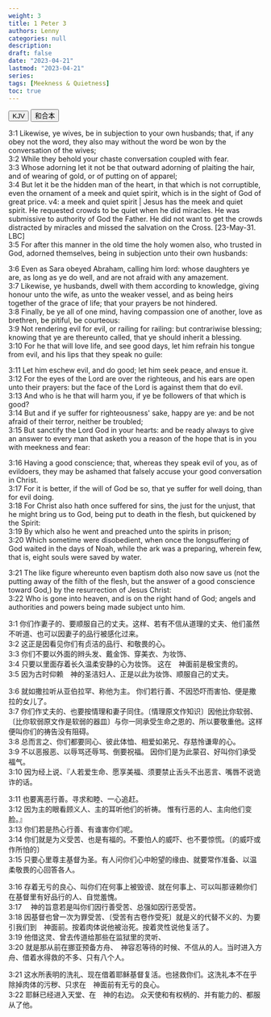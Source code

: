 ```yaml
---
weight: 3
title: 1 Peter 3
authors: Lenny
categories: null
description: 
draft: false
date: "2023-04-21"
lastmod: "2023-04-21"
series: 
tags: [Meekness & Quietness]
toc: true
---
```


<!--more-->

<!-- Tab links -->

<div class="tab">
  <button class="tablinks active" onclick="tablabel(event, 'english')">KJV</button>
  <button class="tablinks" onclick="tablabel(event, 'chinese')">和合本</button>
</div>

<!-- Tab content -->
<div id="english" class="tabcontent" style="display:block">

3:1 Likewise, ye wives, be in subjection to your own husbands; that, if any obey not the word, they also may without the word be won by the conversation of the wives;  
3:2 While they behold your chaste conversation coupled with fear.  
3:3 Whose adorning let it not be that outward adorning of plaiting the hair, and of wearing of gold, or of putting on of apparel;  
3:4 But let it be the hidden man of the heart, in that which is not corruptible, even the ornament of <a class = "red">a meek and quiet spirit</a>, which is in the sight of God of great price. <a class = "marginnote">v4: a meek and quiet spirit | Jesus has the meek and quiet spirit.  He requested crowds to be quiet when he did miracles.  He was submissive to authority of God the Father.  He did not want to get the crowds distracted by miracles and missed the salvation on the Cross. [23-May-31. LBC]</a>  
3:5 For after this manner in the old time the holy women also, who trusted in God, adorned themselves, being in subjection unto their own husbands:  

3:6 Even as Sara obeyed Abraham, calling him lord: whose daughters ye are, as long as ye do well, and are not afraid with any amazement.  
3:7 Likewise, ye husbands, dwell with them according to knowledge, giving honour unto the wife, as unto the weaker vessel, and as being heirs together of the grace of life; that your prayers be not hindered.  
3:8 Finally, be ye all of one mind, having compassion one of another, love as brethren, be pitiful, be courteous:  
3:9 Not rendering evil for evil, or railing for railing: but contrariwise blessing; knowing that ye are thereunto called, that ye should inherit a blessing.  
3:10 For he that will love life, and see good days, let him refrain his tongue from evil, and his lips that they speak no guile:  

3:11 Let him eschew evil, and do good; let him seek peace, and ensue it.  
3:12 For the eyes of the Lord are over the righteous, and his ears are open unto their prayers: but the face of the Lord is against them that do evil.  
3:13 And who is he that will harm you, if ye be followers of that which is good?  
3:14 But and if ye suffer for righteousness' sake, happy are ye: and be not afraid of their terror, neither be troubled;  
3:15 But sanctify the Lord God in your hearts: and be ready always to give an answer to every man that asketh you a reason of the hope that is in you with meekness and fear:  

3:16 Having a good conscience; that, whereas they speak evil of you, as of evildoers, they may be ashamed that falsely accuse your good conversation in Christ.  
3:17 For it is better, if the will of God be so, that ye suffer for well doing, than for evil doing.  
3:18 For Christ also hath once suffered for sins, the just for the unjust, that he might bring us to God, being put to death in the flesh, but quickened by the Spirit:  
3:19 By which also he went and preached unto the spirits in prison;  
3:20 Which sometime were disobedient, when once the longsuffering of God waited in the days of Noah, while the ark was a preparing, wherein few, that is, eight souls were saved by water.  

3:21 The like figure whereunto even baptism doth also now save us (not the putting away of the filth of the flesh, but the answer of a good conscience toward God,) by the resurrection of Jesus Christ:  
3:22 Who is gone into heaven, and is on the right hand of God; angels and authorities and powers being made subject unto him.  

</div>


<div id="chinese" class="tabcontent">

3:1 你们作妻子的、要顺服自己的丈夫。这样、若有不信从道理的丈夫、他们虽然不听道、也可以因妻子的品行被感化过来。  
3:2 这正是因看见你们有贞洁的品行、和敬畏的心。  
3:3 你们不要以外面的辫头发、戴金饰、穿美衣、为妆饰、  
3:4 只要以里面存着长久温柔安静的心为妆饰。  这在　神面前是极宝贵的。  
3:5 因为古时仰赖　神的圣洁妇人、正是以此为妆饰、顺服自己的丈夫。  

3:6 就如撒拉听从亚伯拉罕、称他为主。  你们若行善、不因恐吓而害怕、便是撒拉的女儿了。  
3:7 你们作丈夫的、也要按情理和妻子同住。〔情理原文作知识〕因他比你软弱、〔比你软弱原文作是软弱的器皿〕与你一同承受生命之恩的、所以要敬重他。这样便叫你们的祷告没有阻碍。  
3:8 总而言之、你们都要同心、彼此体恤、相爱如弟兄、存慈怜谦卑的心。  
3:9 不以恶报恶、以辱骂还辱骂、倒要祝福。  因你们是为此蒙召、好叫你们承受福气。  
3:10 因为经上说、『人若爱生命、愿享美福、须要禁止舌头不出恶言、嘴唇不说诡诈的话。  

3:11 也要离恶行善。寻求和睦、一心追赶。  
3:12 因为主的眼看顾义人、主的耳听他们的祈祷。  惟有行恶的人、主向他们变脸。』  
3:13 你们若是热心行善、有谁害你们呢。  
3:14 你们就是为义受苦、也是有福的。不要怕人的威吓、也不要惊慌。〔的威吓或作所怕的〕  
3:15 只要心里尊主基督为圣。有人问你们心中盼望的缘由、就要常作准备、以温柔敬畏的心回答各人。  

3:16 存着无亏的良心、叫你们在何事上被毁谤、就在何事上、可以叫那诬赖你们在基督里有好品行的人、自觉羞愧。  
3:17 　神的旨意若是叫你们因行善受苦、总强如因行恶受苦。  
3:18 因基督也曾一次为罪受苦、〔受苦有古卷作受死〕就是义的代替不义的、为要引我们到　神面前。按着肉体说他被治死。按着灵性说他复活了。  
3:19 他借这灵、曾去传道给那些在监狱里的灵听、  
3:20 就是那从前在挪亚预备方舟、　神容忍等待的时候、不信从的人。当时进入方舟、借着水得救的不多、只有八个人。  

3:21 这水所表明的洗礼、现在借着耶稣基督复活。也拯救你们。这洗礼本不在乎除掉肉体的污秽、只求在　神面前有无亏的良心。  
3:22 耶稣已经进入天堂、在　神的右边。  众天使和有权柄的、并有能力的、都服从了他。  
</div>
